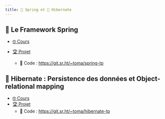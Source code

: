 ```yaml
---
title:  Spring et 󱘻 Hibernate
---
```


##  Le Framework Spring

- [🤓 Cours](/spring/cours)

- [🏆 Projet](/spring/projet)
  -   Code : <https://git.sr.ht/~toma/spring-tp>

## 󱘻 Hibernate : Persistence des données et Object-relational mapping

- [🤓 Cours](/hibernate/cours)
- [🏆 Projet](/spring/projet)
  -  Code : <https://git.sr.ht/~toma/hibernate-tp>
